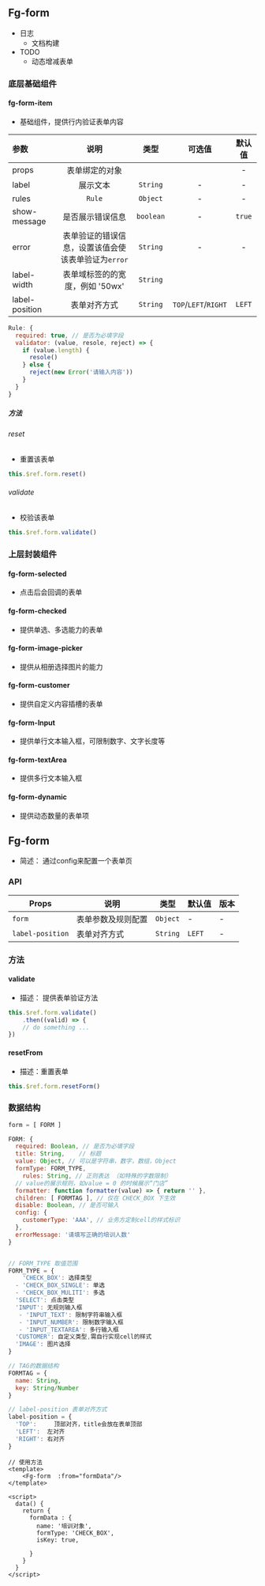 ## Fg-form

- 日志
  - 文档构建
- TODO
  - 动态增减表单


### 底层基础组件

#### fg-form-item

- 基础组件，提供行内验证表单内容

| 参数           |                        说明                         |   类型    |        可选值        | 默认值  |
| :------------- | :-------------------------------------------------: | :-------: | :------------------: | :-----: |
| props          |                   表单绑定的对象                    |           |                      |    -    |
| label          |                      展示文本                       | `String`  |          -           |    -    |
| rules          |                       `Rule`                        | `Object`  |          -           |    -    |
| show-message   |                  是否展示错误信息                   | `boolean` |          -           | `true`  |
| error          | 表单验证的错误信息，设置该值会使该表单验证为`error` | `String`  |          -           |    -    |
| label-width    |           表单域标签的的宽度，例如 '50wx'           | `String`  |                      |         |
| label-position |                    表单对齐方式                     | `String`  | `TOP`/`LEFT`/`RIGHT` | `LEFT`  |


```js
Rule: {
  required: true, // 是否为必填字段
  validator: (value, resole, reject) => {
    if (value.length) {
      resole()
    } else {
      reject(new Error('请输入内容'))
    }
  }
}
```

##### 方法

###### reset

- 重置该表单

```js
this.$ref.form.reset()
```

###### validate

- 校验该表单

```js
this.$ref.form.validate()
```



### 上层封装组件

#### fg-form-selected

- 点击后会回调的表单

#### fg-form-checked

- 提供单选、多选能力的表单

#### fg-form-image-picker

- 提供从相册选择图片的能力

#### fg-form-customer

- 提供自定义内容插槽的表单

#### fg-form-Input

- 提供单行文本输入框，可限制数字、文字长度等

#### fg-form-textArea

- 提供多行文本输入框

#### fg-form-dynamic

- 提供动态数量的表单项





## Fg-form

- 简述： 通过config来配置一个表单页

### API

| Props            | 说明               | 类型     | 默认值 | 版本 |
| ---------------- | ------------------ | -------- | ------ | ---- |
| `form`           | 表单参数及规则配置 | `Object` | -      | -    |
| `label-position` | 表单对齐方式       | `String` | `LEFT` | -    |

### 方法

#### validate

- 描述： 提供表单验证方法

```js
this.$ref.form.validate()
	.then((valid) => {
  	// do something ...
})
```

#### resetFrom

- 描述：重置表单

```js
this.$ref.form.resetForm()
```



### 数据结构

```js
form = [ FORM ]

FORM: {
  required: Boolean, // 是否为必填字段
  title: String,	// 标题
  value: Object, // 可以是字符串，数字，数组，Object
  formType: FORM_TYPE,
	rules: String, // 正则表达 （如特殊的字数限制）
  // value的展示规则，如value = 0 的时候展示“门店”
  formatter: function formatter(value) => { return '' }, 
  children: [ FORMTAG ], // 仅在 CHECK_BOX 下生效
  disable: Boolean, // 是否可输入
  config: {
    customerType: 'AAA', // 业务方定制cell的样式标识
  },
  errorMessage: '请填写正确的培训人数'
}


// FORM_TYPE 取值范围
FORM_TYPE = {
 	'CHECK_BOX': 选择类型
  - 'CHECK_BOX_SINGLE': 单选
  - 'CHECK_BOX_MULITI': 多选
  'SELECT': 点击类型
  'INPUT': 无规则输入框
   - 'INPUT_TEXT': 限制字符串输入框
   - 'INPUT_NUMBER': 限制数字输入框
   - 'INPUT_TEXTAREA': 多行输入框
  'CUSTOMER': 自定义类型,需自行实现cell的样式
  'IMAGE': 图片选择
}

// TAG的数据结构
FORMTAG = {
  name: String,
  key: String/Number
}

// label-position 表单对齐方式
label-position = {
  'TOP':	 顶部对齐，title会放在表单顶部
  'LEFT':  左对齐
  'RIGHT': 右对齐
}

```

```vue
// 使用方法
<template>
	<Fg-form  :from="formData"/>
</template>

<script>
  data() {
    return {
      formData : {
        name: '培训对象',
        formType: 'CHECK_BOX',
        isKey: true,
        
      }
    }
  }
</script>


```


